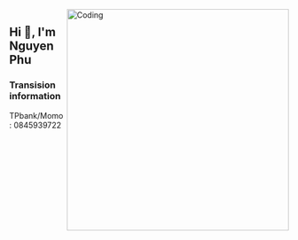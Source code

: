 <img align="right" alt="Coding" width="400" src="https://github.com/ngxx-fus/calendar_background/blob/a902b9380d61281c48e4f219190e38bff9fd9ca8/DSC_0073.JPG">
<h2 align="left">Hi 👋, I'm Nguyen Phu</h2>
<h3 align="left">Transision information</h3>
TPbank/Momo : 0845939722

